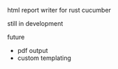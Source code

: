 html report writer for rust cucumber

still in development

future
  * pdf output 
  * custom templating 

